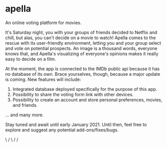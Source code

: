 # apella
An online voting platform for movies.

It's Saturday night, you with your groups of friends decided to Netflix and chill, but alas, you can't decide on a movie to watch! Apella comes to the rescue with its user-friendly environment, letting you and your group select and vote on potential prospects. An image is a thousand words, everyone knows that, and Apella's visualizing of everyone's opinions makes it really easy to decide on a film.

At the moment, the app is connected to the IMDb public api because it has no database of its own. Brace yourselves, though, because a major update is coming. New features will include:

1. Integrated database deployed specifically for the purpose of this app.
2. Possibility to share the voting form link with other devices.
3. Possibility to create an account and store personal preferences, movies, and friends.


... and many more.

Stay tuned and await until early January 2021. Until then, feel free to explore and suggest any potential add-ons/fixes/bugs.

\    /
 \  /
  \/
